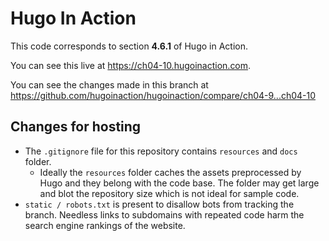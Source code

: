 Hugo In Action
===============

This code corresponds to section **4.6.1** of Hugo in Action.

You can see this live at https://ch04-10.hugoinaction.com.

You can see the changes made in this branch at https://github.com/hugoinaction/hugoinaction/compare/ch04-9...ch04-10

Changes for hosting
--------------------

* The `.gitignore` file for this repository contains `resources` and `docs` folder.
  * Ideally the `resources` folder caches the assets preprocessed by Hugo and they belong with the code base. The folder may get large and blot the repository size which is not ideal for sample code.
* `static / robots.txt` is present to disallow bots from tracking the branch. Needless links to subdomains with repeated code harm the search engine rankings of the website.

